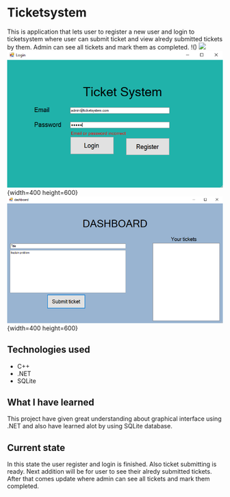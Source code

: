 

# Ticketsystem

This is application that lets user to register a new user and login to ticketsystem where user can submit ticket and view alredy submitted tickets by them.
Admin can see all tickets and mark them as completed.
!() <img src="[/uploads/d19fcc3d3b4d313c8cd7960a343463b6/table.png](https://github.com/JosiaOrava/ticketsystem/blob/main/images/register_page.PNG)"  width="220">
![picture of login page](https://github.com/JosiaOrava/ticketsystem/blob/main/images/login_page.PNG){width=400 height=600}
![picture of dashboard](https://github.com/JosiaOrava/ticketsystem/blob/main/images/dashboard.PNG){width=400 height=600}
## Technologies used
* C++
* .NET
* SQLite

## What I have learned
This project have given great understanding about graphical interface using .NET and also have learned alot by using SQLite database.

## Current state
In this state the user register and login is finished. Also ticket submitting is ready. Next addition will be for user to see their alredy submitted tickets.
After that comes update where admin can see all tickets and mark them completed.
